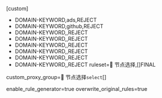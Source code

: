 [custom]

- DOMAIN-KEYWORD,ads,REJECT
- DOMAIN-KEYWORD,github,REJECT
- DOMAIN-KEYWORD,,REJECT
- DOMAIN-KEYWORD,,REJECT
- DOMAIN-KEYWORD,,REJECT
- DOMAIN-KEYWORD,,REJECT
- DOMAIN-KEYWORD,,REJECT
- DOMAIN-KEYWORD,,REJECT
ruleset=🚀 节点选择,[]FINAL

custom_proxy_group=🚀 节点选择`select`[]

enable_rule_generator=true
overwrite_original_rules=true

